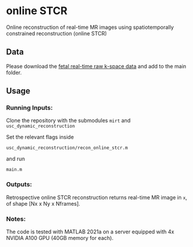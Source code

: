 # online STCR
Online reconstruction of real-time MR images using spatiotemporally constrained reconstruction (online STCR)


## Data

Please download the [fetal real-time raw k-space data](https://zenodo.org/records/15299545) and add to the main folder. 


## Usage

### Running Inputs: 

Clone the repository with the submodules ```mirt``` and ```usc_dynamic_reconstruction```

Set the relevant flags inside 

```
usc_dynamic_reconstruction/recon_online_stcr.m
```

and run 

```
main.m
```

### Outputs: 

Retrospective online STCR reconstruction returns real-time MR image in ```x```, of shape [Nx x Ny x Nframes].

### Notes:

The code is tested with MATLAB 2021a on a server equipped with 4x NVIDIA A100 GPU (40GB memory for each). 
